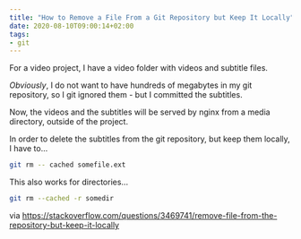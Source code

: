 ```yaml
---
title: "How to Remove a File From a Git Repository but Keep It Locally"
date: 2020-08-10T09:00:14+02:00
tags:
- git
---
```


For a video project,
I have a video folder with videos and subtitle files.

*Obviously*,
I do not want to have hundreds of megabytes in my git repository,
so I git ignored them - but I committed the subtitles.

Now,
the videos and the subtitles will be served by nginx from a media directory,
outside of the project.

In order to delete the subtitles from the git repository,
but keep them locally, I have to...

```bash
git rm -- cached somefile.ext
```

This also works for directories...

```bash
git rm --cached -r somedir
```

via https://stackoverflow.com/questions/3469741/remove-file-from-the-repository-but-keep-it-locally
